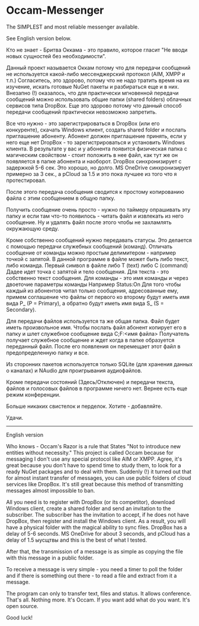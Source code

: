 # Occam-Messenger
The SIMPLEST and most reliable messenger available.

See English version below.

Кто не знает - Бритва Оккама - это правило, которое гласит "Не вводи новых сущностей без необходимости".

Данный проект называется Оккам потому что для передачи сообщений не используется какой-либо мессенджерский протокол (AIM, XMPP и т.п.)
Согласитесь, это здорово, потому что не надо тратить время на их изучение, искать готовые NuGet пакеты и разбираться еще и в них.
Внезапно (!) оказалось, что для практически мгновенной передачи сообщений можно использовать общие папки (shared folders) облачных сервисов типа DropBox. Еще это здорово потому что данный способ передачи сообщений практически невозможно запретить.

Все что нужно - это зарегистрироваться в DropBox (или его конкуренте), скачать Windows клиент, создать shared folder и послать приглашение абоненту. Абонент должен приглашение принять, если у него еще нет DropBox - то зарегистрироваться и установить Windows клиента. В результате у вас и у абонента появится физическая папка с магическим свойством - стоит положить в нее файл, как тут же он появляется в папке абонента и наоборот. DropBox синхронизирует с задержкой 5-6 сек. Это хорошо, но долго. MS OneDrive синхронизирует примерно за 3 сек., а pCloud за 1.5 и это пока лучшее из того что я протестировал.

После этого передача сообщения сводится к простому копированию файла с этим сообщением в общую папку.

Получить сообщение очень просто - нужно по таймеру опрашивать эту папку и если там что-то появилось - читать файл и извлекать из него сообщение. Ну и удалять файл после этого чтобы не захламлять окружающую среду.

Кроме собственно сообщений нужно передавать статусы. Это делается с помощью передачи служебных сообщений (команд). Отличать сообщение от команды можно простым делимитером - например точкой с запятой.
В данной программе в файле может быть либо текст, либо команда. Первый символ в файле либо T (text) либо С (command)
Дадее идет точка с запятой и тело сообщения.
Для текста - это собственно текст сообщения.
Для команды - это имя команды и через двоеточие параметры команды
Например Status:On
Для того чтобы каждый из абонентов читал только сообщения, адресованные ему, примем соглашение что файлы от первого ко второму будут иметь имя вида P_<Number> (P = Primary), а обратно будут иметь имя вида S_<Number>  (S = Secondary).

Для передачи файлов используется та же общая папка.
Файл будет иметь произвольное имя.
Чтобы послать файл абонент копирует его в папку и шлет служебное сообщение вида 
C;F:<имя файла>
Получатель получает служебное сообщение и ждет когда в папке образуется переданный файл.
После его появления он перемещает этот файл в предопределенную папку и все.

Из сторонних пакетов используется только SQLite (для хранения данных о каналах) и NAudio для проигрывания аудиофайлов.

Кроме передачи состояний (Здесь/Отключен) и передачи текста, файлов и голосовых файлов в программе ничего нет.
Вернее есть еще режим конференции.

Больше никаких свистелок и перделок.
Хотите - добавляйте.

Удачи.

-------------------------------------------------------------------------------------------------------------------------------

English version

Who knows - Occam's Razor is a rule that States "Not to introduce new entities without necessity."
This project is called Occam because for messaging I don't use any special protocol like AIM or XMPP.
Agree, it's great because you don't have to spend time to study them, to look for a ready NuGet packages and to deal with them.
Suddenly (!) it turned out that for almost instant transfer of messages, you can use public folders of cloud services like DropBox.
It's still great because this method of transmitting messages almost impossible to ban.

All you need is to register with DropBox (or its competitor), download Windows client, create a shared folder and send an invitation to the subscriber. The subscriber has the invitation to accept, if he does not have DropBox, then register and install the Windows client. As a result, you will have a physical folder with the magical ability to sync files. DropBox has a delay of 5-6 seconds. MS OneDrive for about 3 seconds, and pCloud has a delay of 1.5 ыусщтвы and this is the best of what I tested.

After that, the transmission of a message is as simple as copying the file with this message in a public folder.

To receive a message is very simple - you need a timer to poll the folder and if there is something out there - to read a file and extract from it a message.

The program can only to transfer text, files and status. It allows conference. That's all. Nothing more. It's Occam.
If you want add what do you want. It's open source.

Good luck!


